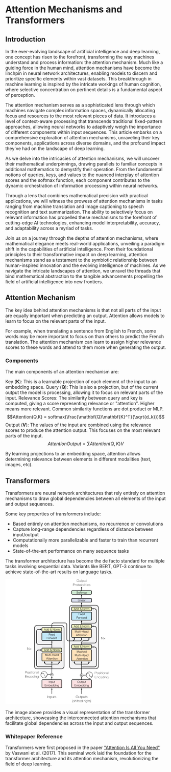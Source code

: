 # Attention Mechanisms and Transformers

## Introduction

In the ever-evolving landscape of artificial intelligence and deep learning, one concept has risen to the forefront, transforming the way machines understand and process information: the attention mechanism. Much like a guiding force in the human mind, attention mechanisms have become the linchpin in neural network architectures, enabling models to discern and prioritize specific elements within vast datasets. This breakthrough in machine learning is inspired by the intricate workings of human cognition, where selective concentration on pertinent details is a fundamental aspect of perception.

The attention mechanism serves as a sophisticated lens through which machines navigate complex information spaces, dynamically allocating focus and resources to the most relevant pieces of data. It introduces a level of context-aware processing that transcends traditional fixed-pattern approaches, allowing neural networks to adaptively weigh the importance of different components within input sequences. This article embarks on a comprehensive exploration of attention mechanisms, unraveling their key components, applications across diverse domains, and the profound impact they've had on the landscape of deep learning.

As we delve into the intricacies of attention mechanisms, we will uncover their mathematical underpinnings, drawing parallels to familiar concepts in additional mathematics to demystify their operation. From the fundamental notions of queries, keys, and values to the nuanced interplay of attention scores and the softmax function, each component contributes to the dynamic orchestration of information processing within neural networks.

Through a lens that combines mathematical precision with practical applications, we will witness the prowess of attention mechanisms in tasks ranging from machine translation and image captioning to speech recognition and text summarization. The ability to selectively focus on relevant information has propelled these mechanisms to the forefront of cutting-edge AI technologies, enhancing model interpretability, accuracy, and adaptability across a myriad of tasks.

Join us on a journey through the depths of attention mechanisms, where mathematical elegance meets real-world applications, unveiling a paradigm shift in the capabilities of artificial intelligence. From their foundational principles to their transformative impact on deep learning, attention mechanisms stand as a testament to the symbiotic relationship between human-inspired innovation and the evolving intelligence of machines. As we navigate the intricate landscapes of attention, we unravel the threads that bind mathematical abstraction to the tangible advancements propelling the field of artificial intelligence into new frontiers.

## Attention Mechanism

The key idea behind attention mechanisms is that not all parts of the input are equally important when predicting an output. Attention allows models to learn to focus on the relevant parts of the input.

For example, when translating a sentence from English to French, some words may be more important to focus on than others to predict the French translation. The attention mechanism can learn to assign higher relevance scores to these words and attend to them more when generating the output.

### Components

The main components of an attention mechanism are:

Key ($\mathbf{K}$): This is a learnable projection of each element of the input to an embedding space.
Query ($\mathbf{Q}$): This is also a projection, but of the current output the model is processing, allowing it to focus on relevant parts of the input.
Relevance Scores: The similarity between query and key is computed, giving a score representing relevance or "attention". Higher means more relevant. Common similarity functions are dot product or MLP. $$Attention(Q,K) = softmax(\frac{\mathbf{Q}\mathbf{K}^T}{\sqrt{d_k}})$$
Output ($\mathbf{V}$): The values of the input are combined using the relevance scores to produce the attention output. This focuses on the most relevant parts of the input. $$AttentionOutput = \sum Attention(Q,K)V$$

By learning projections to an embedding space, attention allows determining relevance between elements in different modalities (text, images, etc).


## Transformers

Transformers are neural network architectures that rely entirely on attention mechanisms to draw global dependencies between all elements of the input and output sequences.

Some key properties of transformers include:

- Based entirely on attention mechanisms, no recurrence or convolutions
- Capture long-range dependencies regardless of distance between input/output
- Computationally more parallelizable and faster to train than recurrent models
- State-of-the-art performance on many sequence tasks

The transformer architecture has become the de facto standard for multiple tasks involving sequential data. Variants like BERT, GPT-3 continue to achieve state-of-the-art results on language tasks.

![Transformer Architecture](/Attention_1.png)

The image above provides a visual representation of the transformer architecture, showcasing the interconnected attention mechanisms that facilitate global dependencies across the input and output sequences.

### Whitepaper Reference

Transformers were first proposed in the paper ["Attention Is All You Need"](https://arxiv.org/abs/1706.03762) by Vaswani et al. (2017). This seminal work laid the foundation for the transformer architecture and its attention mechanism, revolutionizing the field of deep learning.